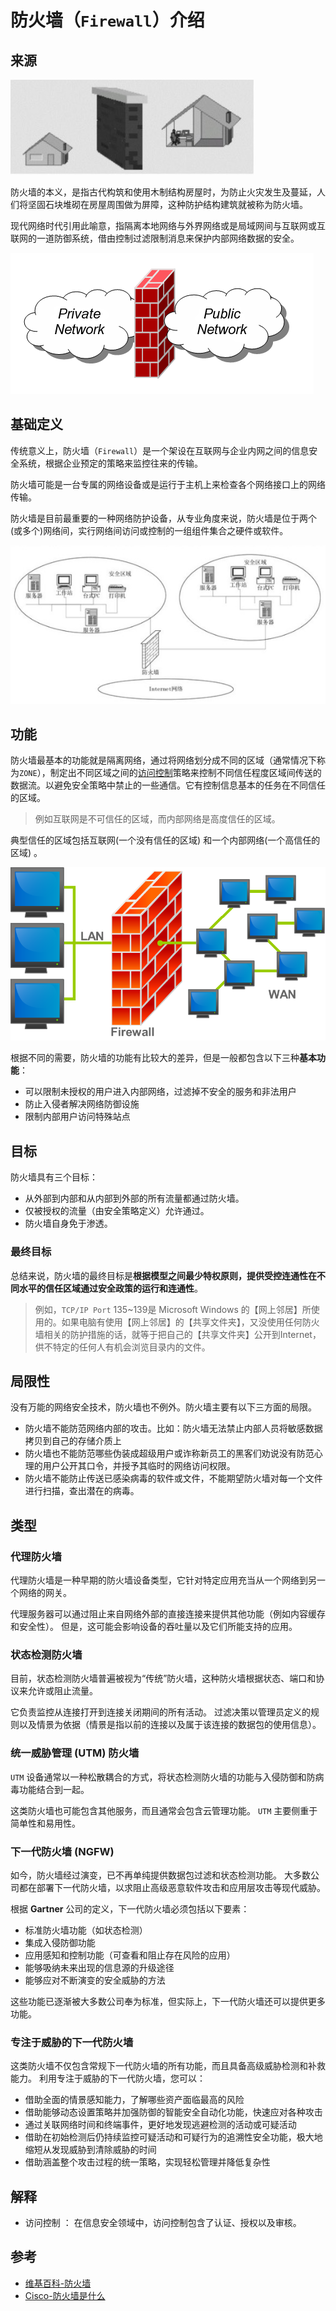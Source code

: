 # 防火墙（`Firewall`）介绍

## 来源

![防火墙起源](images/firewall-origin.jpg)

防火墙的本义，是指古代构筑和使用木制结构房屋时，为防止火灾发生及蔓延，人们将坚固石块堆砌在房屋周围做为屏障，这种防护结构建筑就被称为防火墙。

现代网络时代引用此喻意，指隔离本地网络与外界网络或是局域网间与互联网或互联网的一道防御系统，借由控制过滤限制消息来保护内部网络数据的安全。

![防火墙隔开信任区域和非信任区域](images/Firewall_networking.png)

## 基础定义

传统意义上，防火墙（`Firewall`）是一个架设在互联网与企业内网之间的信息安全系统，根据企业预定的策略来监控往来的传输。

防火墙可能是一台专属的网络设备或是运行于主机上来检查各个网络接口上的网络传输。

防火墙是目前最重要的一种网络防护设备，从专业角度来说，防火墙是位于两个(或多个)网络间，实行网络间访问或控制的一组组件集合之硬件或软件。

![防火墙基础网络拓扑](images/firewall-basic-network-topology.jpg)

## 功能

防火墙最基本的功能就是隔离网络，通过将网络划分成不同的区域（通常情况下称为`ZONE`），制定出不同区域之间的[访问控制](#access_control)策略来控制不同信任程度区域间传送的数据流。以避免安全策略中禁止的一些通信。它有控制信息基本的任务在不同信任的区域。

> 例如互联网是不可信任的区域，而内部网络是高度信任的区域。

典型信任的区域包括互联网(一个没有信任的区域) 和一个内部网络(一个高信任的区域) 。

![防火墙在网络拓扑中](images/Firewall.png)

根据不同的需要，防火墙的功能有比较大的差异，但是一般都包含以下三种**基本功能**：

- 可以限制未授权的用户进入内部网络，过滤掉不安全的服务和非法用户
- 防止入侵者解决网络防御设施
- 限制内部用户访问特殊站点

## 目标

防火墙具有三个目标：

- 从外部到内部和从内部到外部的所有流量都通过防火墙。
- 仅被授权的流量（由安全策略定义）允许通过。
- 防火墙自身免于渗透。

### 最终目标

总结来说，防火墙的最终目标是**根据模型之间最少特权原则，提供受控连通性在不同水平的信任区域通过安全政策的运行和连通性**。

>例如，`TCP/IP Port` 135~139是 Microsoft Windows 的【网上邻居】所使用的。如果电脑有使用【网上邻居】的【共享文件夹】，又没使用任何防火墙相关的防护措施的话，就等于把自己的【共享文件夹】公开到Internet，供不特定的任何人有机会浏览目录内的文件。

## 局限性

 没有万能的网络安全技术，防火墙也不例外。防火墙主要有以下三方面的局限。

 - 防火墙不能防范网络内部的攻击。比如：防火墙无法禁止内部人员将敏感数据拷贝到自己的存储介质上
 - 防火墙也不能防范哪些伪装成超级用户或诈称新员工的黑客们劝说没有防范心理的用户公开其口令，并授予其临时的网络访问权限。
 - 防火墙不能防止传送已感染病毒的软件或文件，不能期望防火墙对每一个文件进行扫描，查出潜在的病毒。

## 类型

### 代理防火墙

代理防火墙是一种早期的防火墙设备类型，它针对特定应用充当从一个网络到另一个网络的网关。

代理服务器可以通过阻止来自网络外部的直接连接来提供其他功能（例如内容缓存和安全性）。 但是，这可能会影响设备的吞吐量以及它们所能支持的应用。


### 状态检测防火墙

目前，状态检测防火墙普遍被视为“传统”防火墙，这种防火墙根据状态、端口和协议来允许或阻止流量。

它负责监控从连接打开到连接关闭期间的所有活动。 过滤决策以管理员定义的规则以及情景为依据（情景是指以前的连接以及属于该连接的数据包的使用信息）。

### 统一威胁管理 (UTM) 防火墙

`UTM` 设备通常以一种松散耦合的方式，将状态检测防火墙的功能与入侵防御和防病毒功能结合到一起。

这类防火墙也可能包含其他服务，而且通常会包含云管理功能。 `UTM` 主要侧重于简单性和易用性。


### 下一代防火墙 (NGFW)

如今，防火墙经过演变，已不再单纯提供数据包过滤和状态检测功能。 大多数公司都在部署下一代防火墙，以求阻止高级恶意软件攻击和应用层攻击等现代威胁。

根据 **Gartner** 公司的定义，下一代防火墙必须包括以下要素：

- 标准防火墙功能（如状态检测）
- 集成入侵防御功能
- 应用感知和控制功能（可查看和阻止存在风险的应用）
- 能够吸纳未来出现的信息源的升级途径
- 能够应对不断演变的安全威胁的方法

这些功能已逐渐被大多数公司奉为标准，但实际上，下一代防火墙还可以提供更多功能。

### 专注于威胁的下一代防火墙

这类防火墙不仅包含常规下一代防火墙的所有功能，而且具备高级威胁检测和补救能力。 利用专注于威胁的下一代防火墙，您可以：

- 借助全面的情景感知能力，了解哪些资产面临最高的风险
- 借助能够动态设置策略并加强防御的智能安全自动化功能，快速应对各种攻击
- 通过关联网络时间和终端事件，更好地发现逃避检测的活动或可疑活动
- 借助在初始检测后仍持续监控可疑活动和可疑行为的追溯性安全功能，极大地缩短从发现威胁到清除威胁的时间
- 借助涵盖整个攻击过程的统一策略，实现轻松管理并降低复杂性




## 解释

- <a id="access_control">访问控制</a> ： 在信息安全领域中，访问控制包含了认证、授权以及审核。

## 参考

- [维基百科-防火墙](https://zh.wikipedia.org/wiki/%E9%98%B2%E7%81%AB%E5%A2%99)
- [Cisco-防火墙是什么](https://www.cisco.com/c/zh_cn/products/security/firewalls/what-is-a-firewall.html)
